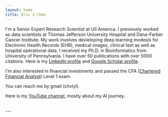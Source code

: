 ```yaml
---
layout: home
title: Eric Z Chen
---
```


I'm a Senior Expert Research Scientist at UII America. I previously worked as data scientists at Thomas Jefferson University Hospital and Dana-Farber Cancer Institute. My work involves devleloping deep learning modesls for Electronic Health Records (EHR), medical images, clinical text as well as hospital operational data. I received my Ph.D. in Bioinformatics from University of Pennsylvania. I have over 50 publications with over 5000 citations. Here is my [LinkedIn profile](https://www.linkedin.com/in/eric-zhang-chen-a31bab16) and [Google Scholar profile](https://scholar.google.com/citations?user=7mrZzpYAAAAJ&hl=en).

I'm also interested in financial investments and passed the CFA ([Chartered Financial Analyst](https://www.cfainstitute.org/pages/index.aspx)) Level 1 exam.

You can reach me by gmail (chvlyl).

Here is my [YouTube channel](https://www.youtube.com/@ez6049), mostly about my AI journey.

<br>
---


<!---
<img style="float:left" width="40%" height="40%" src="/image/Certificates/Big_Data_UC-CLT9CTCF.jpg">
<img  width="40%" height="40%" src="/image/Certificates/Big_Data_Hadoop_UC-OPLR5Z3I.jpg">
-->



